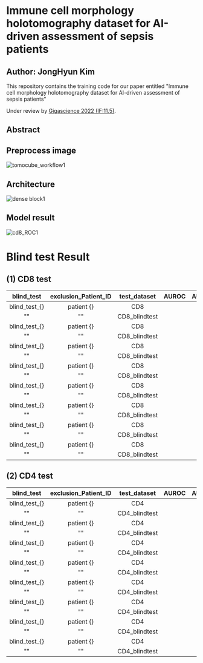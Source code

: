 # Immune cell morphology holotomography dataset for AI-driven assessment of sepsis patients
## Author: JongHyun Kim

This repository contains the training code for our paper entitled "Immune cell morphology holotomography dataset for AI-driven assessment of sepsis patients"

Under review by [Gigascience 2022 (IF:11.5)](https://academic.oup.com/gigascience).

## Abstract


## Preprocess image
![tomocube_workflow1](https://user-images.githubusercontent.com/83206535/183031529-892dd178-e08b-4efe-99e1-3d40037091c5.png)

## Architecture 
![dense block1](https://user-images.githubusercontent.com/83206535/183028019-533bdfda-7379-45c9-a7e9-1f7feeddf4b9.png)

## Model result 
![cd8_ROC1](https://user-images.githubusercontent.com/83206535/183031818-eddfb5c6-9b69-4926-837e-c97c38b5a1a5.png)

# Blind test Result 
## (1) CD8 test 

|blind_test|exclusion_Patient_ID|test_dataset|AUROC|AUPR|ACC|F1_score|loss
|:---:|:---:|:---:|:---:|:---:|:---:|:---:|:---:|
|blind_test_{}|patient {}|CD8|||||
|""|""|CD8_blindtest|||||
|blind_test_{}|patient {}|CD8|||||
|""|""|CD8_blindtest|||||
|blind_test_{}|patient {}|CD8|||||
|""|""|CD8_blindtest|||||
|blind_test_{}|patient {}|CD8|||||
|""|""|CD8_blindtest|||||
|blind_test_{}|patient {}|CD8|||||
|""|""|CD8_blindtest|||||
|blind_test_{}|patient {}|CD8|||||
|""|""|CD8_blindtest|||||
|blind_test_{}|patient {}|CD8|||||
|""|""|CD8_blindtest|||||
|blind_test_{}|patient {}|CD8|||||
|""|""|CD8_blindtest|||||

## (2) CD4 test 

|blind_test|exclusion_Patient_ID|test_dataset|AUROC|AUPR|ACC|F1_score|loss
|:---:|:---:|:---:|:---:|:---:|:---:|:---:|:---:|
|blind_test_{}|patient {}|CD4|||||
|""|""|CD4_blindtest|||||
|blind_test_{}|patient {}|CD4|||||
|""|""|CD4_blindtest|||||
|blind_test_{}|patient {}|CD4|||||
|""|""|CD4_blindtest|||||
|blind_test_{}|patient {}|CD4|||||
|""|""|CD4_blindtest|||||
|blind_test_{}|patient {}|CD4|||||
|""|""|CD4_blindtest|||||
|blind_test_{}|patient {}|CD4|||||
|""|""|CD4_blindtest|||||
|blind_test_{}|patient {}|CD4|||||
|""|""|CD4_blindtest|||||
|blind_test_{}|patient {}|CD4|||||
|""|""|CD4_blindtest|||||




